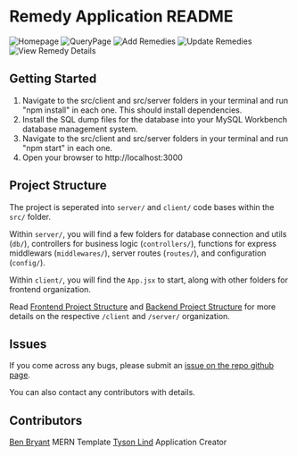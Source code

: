 # Remedy Application README

![Homepage](./src/client/src/images/screenshot1.jpg)
![QueryPage](./src/client/src/images/screenshot2.jpg)
![Add Remedies](./src/client/src/images/screenshot3.jpg)
![Update Remedies](./src/client/src/images/screenshot4.jpg)
![View Remedy Details](./src/client/src/images/screenshot5.jpg)

## Getting Started

1. Navigate to the src/client and src/server folders in your terminal and run "npm install" in each one. This should install dependencies.
2. Install the SQL dump files for the database into your MySQL Workbench database management system.
3. Navigate to the src/client and src/server folders in your terminal and run "npm start" in each one.
4. Open your browser to http://localhost:3000

## Project Structure

The project is seperated into `server/` and `client/` code bases within the `src/` folder.

Within `server/`, you will find a few folders for database connection and utils (`db/`), controllers for business logic (`controllers/`), functions for express middlewars (`middlewares/`), server routes (`routes/`), and configuration (`config/`).

Within `client/`, you will find the `App.jsx` to start, along with other folders for frontend organization.

Read [Frontend Project Structure](./src/client/README.md#project-structure) and [Backend Project Structure](./src/server/README.md#project-structure) for more details on the respective `/client` and `/server/` organization.

## Issues

If you come across any bugs, please submit an [issue on the repo github page](https://github.com/Bryantellius/basic-mern-template/issues).

You can also contact any contributors with details.

## Contributors

[Ben Bryant](https://github.com/Bryantellius) MERN Template
[Tyson Lind](https://github.com/tysonlind) Application Creator
